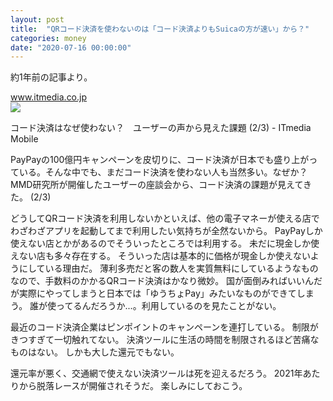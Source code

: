 ```yaml
---
layout: post
title:  "QRコード決済を使わないのは「コード決済よりもSuicaの方が速い」から？"
categories: money
date: "2020-07-16 00:00:00"
---
```


約1年前の記事より。


<div class="card">
  <a href="https://www.itmedia.co.jp/mobile/articles/1906/17/news093_2.html"></a>
  <div class="card__header">
    <a href="https://www.itmedia.co.jp/mobile/articles/1906/17/news093_2.html">www.itmedia.co.jp</a>
  </div>
  <div class="card__image">
    <img src="https://image.itmedia.co.jp/mobile/articles/1906/17/l_st52693_qroay-08.jpg">
  </div>
  <div class="card__title">
    <p> コード決済はなぜ使わない？　ユーザーの声から見えた課題 (2/3) - ITmedia Mobile</p>
  </div>
  <div class="card__description">
    <p>PayPayの100億円キャンペーンを皮切りに、コード決済が日本でも盛り上がっている。そんな中でも、まだコード決済を使わない人も当然多い。なぜか？　MMD研究所が開催したユーザーの座談会から、コード決済の課題が見えてきた。 (2/3)</p>
  </div>
</div>


どうしてQRコード決済を利用しないかといえば、他の電子マネーが使える店でわざわざアプリを起動してまで利用したい気持ちが全然ないから。
PayPayしか使えない店とかがあるのでそういったところでは利用する。
未だに現金しか使えない店も多々存在する。
そういった店は基本的に価格が現金しか使えないようにしている理由だ。
薄利多売だと客の数人を実質無料にしているようなものなので、手数料のかかるQRコード決済はかなり微妙。
国が面倒みればいいんだが実際にやってしまうと日本では「ゆうちょPay」みたいなものができてしまう。
誰が使ってるんだろうか...。利用しているのを見たことがない。

最近のコード決済企業はピンポイントのキャンペーンを連打している。
制限がきつすぎて一切触れてない。
決済ツールに生活の時間を制限されるほど苦痛なものはない。
しかも大した還元でもない。

還元率が悪く、交通網で使えない決済ツールは死を迎えるだろう。
2021年あたりから脱落レースが開催されそうだ。
楽しみにしておこう。
